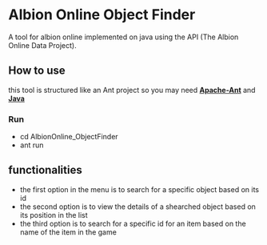 # Albion Online Object Finder
A tool for albion online implemented on java using the API (The Albion Online Data Project).

## How to use
this tool is structured like an Ant project so you may need [**Apache-Ant**](https://ant.apache.org/bindownload.cgi) and [**Java**](https://www.java.com/en/)

### Run
  - cd AlbionOnline_ObjectFinder
  - ant run

## functionalities
- the first option in the menu is to search for a specific object based on its id
- the second option is to view the details of a shearched object based on its position in the list
- the third option is to search for a specific id for an item based on the name of the item in the game
